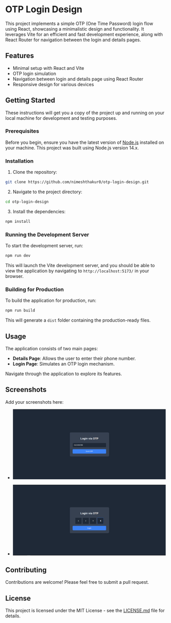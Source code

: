 # OTP Login Design

This project implements a simple OTP (One Time Password) login flow using React, showcasing a minimalistic design and functionality. It leverages Vite for an efficient and fast development experience, along with React Router for navigation between the login and details pages.

## Features

- Minimal setup with React and Vite
- OTP login simulation
- Navigation between login and details page using React Router
- Responsive design for various devices

## Getting Started

These instructions will get you a copy of the project up and running on your local machine for development and testing purposes.

### Prerequisites

Before you begin, ensure you have the latest version of [Node.js](https://nodejs.org/) installed on your machine. This project was built using Node.js version 14.x.

### Installation

1. Clone the repository:

```bash
git clone https://github.com/nimeshthakur0/otp-login-design.git
```

2. Navigate to the project directory:

```bash
cd otp-login-design
```

3. Install the dependencies:

```bash
npm install
```

### Running the Development Server

To start the development server, run:

```bash
npm run dev
```

This will launch the Vite development server, and you should be able to view the application by navigating to `http://localhost:5173/` in your browser.

### Building for Production

To build the application for production, run:

```bash
npm run build
```

This will generate a `dist` folder containing the production-ready files.

## Usage

The application consists of two main pages:

- **Details Page**: Allows the user to enter their phone number.
- **Login Page**: Simulates an OTP login mechanism.

Navigate through the application to explore its features.

## Screenshots

Add your screenshots here:

- ![Screenshot 1](img1.png)

- ![Screenshot 2](img2.png)

## Contributing

Contributions are welcome! Please feel free to submit a pull request.

## License

This project is licensed under the MIT License - see the [LICENSE.md](LICENSE.md) file for details.

